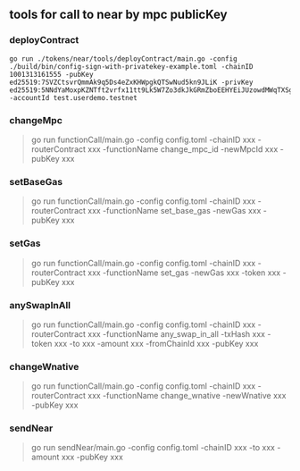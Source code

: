 ## tools for call to near by mpc publicKey

### deployContract
```text
go run ./tokens/near/tools/deployContract/main.go -config ./build/bin/config-sign-with-privatekey-example.toml -chainID 1001313161555 -pubKey ed25519:7SVZCtsvrQmmAk9q5Ds4eZxKHWpgkQTSwNud5kn9JLiK -privKey ed25519:5NNdYaMoxpKZNTft2vrfx11tt9Lk5W7Zo3dkJkGRmZboEEHYEiJUzowdMWqTXSgfMKQcWNmD17zTdXrViRCsmTmH -accountId test.userdemo.testnet
```

### changeMpc
> go run functionCall/main.go -config config.toml -chainID xxx -routerContract xxx -functionName change_mpc_id -newMpcId xxx -pubKey xxx

### setBaseGas
> go run functionCall/main.go -config config.toml -chainID xxx -routerContract xxx -functionName set_base_gas -newGas xxx -pubKey xxx

### setGas
> go run functionCall/main.go -config config.toml -chainID xxx -routerContract xxx -functionName set_gas -newGas xxx -token xxx -pubKey xxx

### anySwapInAll
> go run functionCall/main.go -config config.toml -chainID xxx -routerContract xxx -functionName any_swap_in_all -txHash xxx -token xxx -to xxx -amount xxx -fromChainId xxx -pubKey xxx

### changeWnative
> go run functionCall/main.go -config config.toml -chainID xxx -routerContract xxx -functionName change_wnative -newWnative xxx -pubKey xxx

### sendNear
> go run sendNear/main.go -config config.toml -chainID xxx -to xxx -amount xxx -pubKey xxx


